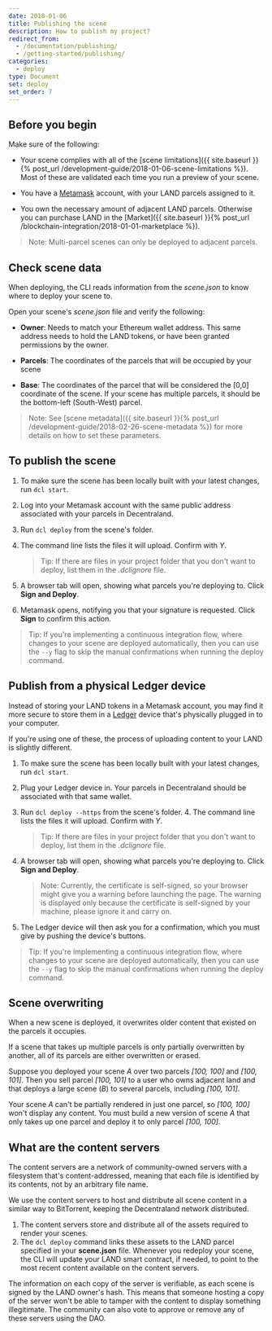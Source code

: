 ```yaml
---
date: 2018-01-06
title: Publishing the scene
description: How to publish my project?
redirect_from:
  - /documentation/publishing/
  - /getting-started/publishing/
categories:
  - deploy
type: Document
set: deploy
set_order: 7
---
```


## Before you begin

Make sure of the following:

- Your scene complies with all of the [scene limitations]({{ site.baseurl }}{% post_url /development-guide/2018-01-06-scene-limitations %}). Most of these are validated each time you run a preview of your scene.

- You have a [Metamask](https://metamask.io/) account, with your LAND parcels assigned to it.

- You own the necessary amount of adjacent LAND parcels. Otherwise you can purchase LAND in the [Market]({{ site.baseurl }}{% post_url /blockchain-integration/2018-01-01-marketplace %}).

> Note: Multi-parcel scenes can only be deployed to adjacent parcels.

<!--
- If you're deploying a single scene to multiple adjacent parcels, you must first merge them together into an _Estate_ before you can deploy to them. See [Marketplace]({{ site.baseurl }}{% post_url /blockchain-integration/2018-01-01-marketplace %}) for instructions on how to create an estate.
-->

## Check scene data

When deploying, the CLI reads information from the _scene.json_ to know where to deploy your scene to.

Open your scene's _scene.json_ file and verify the following:

- **Owner**: Needs to match your Ethereum wallet address. This same address needs to hold the LAND tokens, or have been granted permissions by the owner.

- **Parcels**: The coordinates of the parcels that will be occupied by your scene

- **Base**: The coordinates of the parcel that will be considered the [0,0] coordinate of the scene. If your scene has multiple parcels, it should be the bottom-left (South-West) parcel.

> Note: See [scene metadata]({{ site.baseurl }}{% post_url /development-guide/2018-02-26-scene-metadata %}) for more details on how to set these parameters.

## To publish the scene

1.  To make sure the scene has been locally built with your latest changes, run `dcl start`.
2.  Log into your Metamask account with the same public address associated with your parcels in Decentraland.
3.  Run `dcl deploy` from the scene's folder.
4.  The command line lists the files it will upload. Confirm with _Y_.

    > Tip: If there are files in your project folder that you don't want to deploy, list them in the _.dclignore_ file.

5.  A browser tab will open, showing what parcels you're deploying to. Click **Sign and Deploy**.
6.  Metamask opens, notifying you that your signature is requested. Click **Sign** to confirm this action.

> Tip: If you're implementing a continuous integration flow, where changes to your scene are deployed automatically, then you can use the `--y` flag to skip the manual confirmations when running the deploy command.

## Publish from a physical Ledger device

Instead of storing your LAND tokens in a Metamask account, you may find it more secure to store them in a [Ledger](https://www.ledger.com/) device that's physically plugged in to your computer.

If you're using one of these, the process of uploading content to your LAND is slightly different.

1.  To make sure the scene has been locally built with your latest changes, run `dcl start`.
2.  Plug your Ledger device in. Your parcels in Decentraland should be associated with that same wallet.
3.  Run `dcl deploy --https` from the scene's folder. 4. The command line lists the files it will upload. Confirm with _Y_.

    > Tip: If there are files in your project folder that you don't want to deploy, list them in the _.dclignore_ file.

4.  A browser tab will open, showing what parcels you're deploying to. Click **Sign and Deploy**.

    > Note: Currently, the certificate is self-signed, so your browser might give you a warning before launching the page. The warning is displayed only because the certificate is self-signed by your machine, please ignore it and carry on.

5.  The Ledger device will then ask you for a confirmation, which you must give by pushing the device's buttons.

> Tip: If you're implementing a continuous integration flow, where changes to your scene are deployed automatically, then you can use the `--y` flag to skip the manual confirmations when running the deploy command.

## Scene overwriting

When a new scene is deployed, it overwrites older content that existed on the parcels it occupies.

If a scene that takes up multiple parcels is only partially overwritten by another, all of its parcels are either overwritten or erased.

Suppose you deployed your scene _A_ over two parcels _[100, 100]_ and _[100, 101]_. Then you sell parcel _[100, 101]_ to a user who owns adjacent land and that deploys a large scene (_B_) to several parcels, including _[100, 101]_.

Your scene _A_ can't be partially rendered in just one parcel, so _[100, 100]_ won't display any content. You must build a new version of scene _A_ that only takes up one parcel and deploy it to only parcel _[100, 100]_.

## What are the content servers

The content servers are a network of community-owned servers with a filesystem that's content-addressed, meaning that each file is identified by its contents, not by an arbitrary file name.

We use the content servers to host and distribute all scene content in a similar way to BitTorrent, keeping the Decentraland network distributed.

1.  The content servers store and distribute all of the assets required to render your scenes.
2.  The `dcl deploy` command links these assets to the LAND parcel specified in your **scene.json** file. Whenever you redeploy your scene, the CLI will update your LAND smart contract, if needed, to point to the most recent content available on the content servers.

The information on each copy of the server is verifiable, as each scene is signed by the LAND owner's hash. This means that someone hosting a copy of the server won't be able to tamper with the content to display something illegitimate. The community can also vote to approve or remove any of these servers using the DAO.
